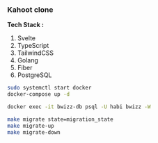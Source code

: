 ### Kahoot clone

**Tech Stack :**
1. Svelte
2. TypeScript
3. TailwindCSS
4. Golang
5. Fiber
6. PostgreSQL

```bash
sudo systemctl start docker
docker-compose up -d

docker exec -it bwizz-db psql -U habi bwizz -W

make migrate state=migration_state
make migrate-up
make migrate-down
```